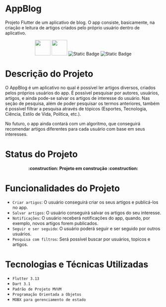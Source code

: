# AppBlog

Projeto Flutter de um aplicativo de blog. O app consiste, basicamente, na criação e leitura de artigos criados pelo próprio usuário dentro de aplicativo. 

<p align="center">
<img src="https://cdn.jsdelivr.net/gh/devicons/devicon/icons/dart/dart-original.svg" width="50"/>   
<img src="https://cdn.jsdelivr.net/gh/devicons/devicon/icons/flutter/flutter-original.svg" width="50" />
<img alt="Static Badge" src="https://img.shields.io/badge/status-em_desenvolvimento-yellow?style=for-the-badge&color=E3B505">
<img alt="Static Badge" src="https://img.shields.io/badge/plataforma-android-yellow?style=for-the-badge&color=68D89B">     
</p>

# Descrição do Projeto

O AppBlog é um aplicativo no qual é possível ler artigos diversos, criados pelos próprios usuários do app. É possível pesquisar por autores, usuários, artigos, e ainda pode-se salvar os artigos de interesse do usuário. Nas seção de pesquisa, além de poder pesquisar os termos anteriores, também é possível filtrar a pesquisa através de tópicos (Esportes, Tecnologia, Ciência, Estilo de Vida, Política, etc.). 

No futuro, o app ainda contará com um algoritmo, que conseguirá recomendar artigos diferentes para cada usuário com base em seus interesses.

# Status do Projeto

<h4 align="center"> 
    :construction:  Projeto em construção  :construction:
</h4>

# Funcionalidades do Projeto

- `Criar artigos`: O usuário conseguirá criar os seus artigos e publicá-los no app.
- `Salvar artigos`: O usuário conseguirá salvar os artigos do seu interesse.
- `Notificações`: O usuário receberá notificações do app, quando, por exemplo, novos artigos forem publicados.
- `Seguir e ser seguido`: O usuário poderá seguir e ser seguido por outros usuários.
- `Pesquisa com filtros`: Será possível buscar por usuários, topicos e artigos.

# Tecnologias e Técnicas Utilizadas

- `Flutter 3.13`
- `Dart 3.1`
- `Padrão de Projeto MVVM`
- `Programação Orientada a Objetos`
- `MOBX para gerenciamento de estado`
